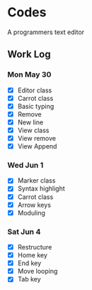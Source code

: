 # Codes
A programmers text editor

## Work Log
### Mon May 30
- [x] Editor class
- [x] Carrot class
- [x] Basic typing
- [x] Remove
- [x] New line
- [x] View class
- [x] View remove
- [x] View Append
### Wed Jun 1
- [x] Marker class
- [x] Syntax highlight
- [x] Carrot class
- [x] Arrow keys
- [x] Moduling
### Sat Jun 4
- [x] Restructure
- [x] Home key
- [x] End key
- [x] Move looping
- [x] Tab key